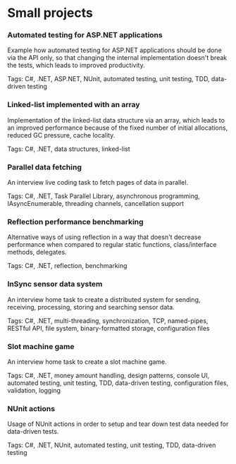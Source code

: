 # Small projects

### Automated testing for ASP.NET applications

Example how automated testing for ASP.NET applications should be done via the API only, so that changing the internal implementation doesn't break the tests, which leads to improved productivity.

Tags: C#, .NET, ASP.NET, NUnit, automated testing, unit testing, TDD, data-driven testing

### Linked-list implemented with an array

Implementation of the linked-list data structure via an array, which leads to an improved performance because of the fixed number of initial allocations, reduced GC pressure, cache locality.

Tags: C#, .NET, data structures, linked-list

### Parallel data fetching

An interview live coding task to fetch pages of data in parallel.

Tags: C#, .NET, Task Parallel Library, asynchronous programming, IAsyncEnumerable, threading channels, cancellation support

### Reflection performance benchmarking

Alternative ways of using reflection in a way that doesn't decrease performance when compared to regular static functions, class/interface methods, delegates.

Tags: C#, .NET, reflection, benchmarking

### InSync sensor data system

An interview home task to create a distributed system for sending, receiving, processing, storing and searching sensor data. 

Tags: C#, .NET, multi-threading, synchronization, TCP, named-pipes, RESTful API, file system, binary-formatted storage, configuration files

### Slot machine game

An interview home task to create a slot machine game. 

Tags: C#, .NET, money amount handling, design patterns, console UI, automated testing, unit testing, TDD, data-driven testing, configuration files, validation, logging

### NUnit actions

Usage of NUnit actions in order to setup and tear down test data needed for data-driven tests.

Tags: C#, .NET, NUnit, automated testing, unit testing, TDD, data-driven testing
